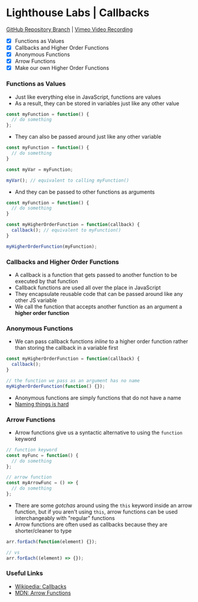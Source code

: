 # Lighthouse Labs | Callbacks

[GitHub Repository Branch](https://github.com/WarrenUhrich/lighthouse-labs-callbacks/tree/2023.04.27-web-flex-day-17april2023) | [Vimeo Video Recording](https://vimeo.com/821786768/57025e4609?share=copy)

* [X] Functions as Values
* [X] Callbacks and Higher Order Functions
* [X] Anonymous Functions
* [X] Arrow Functions
* [X] Make our own Higher Order Functions

### Functions as Values

* Just like everything else in JavaScript, functions are values
* As a result, they can be stored in variables just like any other value

```js
const myFunction = function() {
  // do something
};
```

* They can also be passed around just like any other variable

```js
const myFunction = function() {
  // do something
}

const myVar = myFunction;

myVar(); // equivalent to calling myFunction()
```

* And they can be passed to other functions as arguments

```js
const myFunction = function() {
  // do something
}

const myHigherOrderFunction = function(callback) {
  callback(); // equivalent to myFunction()
}

myHigherOrderFunction(myFunction);
```

### Callbacks and Higher Order Functions

* A callback is a function that gets passed to another function to be executed by that function
* Callback functions are used all over the place in JavaScript
* They encapsulate reusable code that can be passed around like any other JS variable
* We call the function that accepts another function as an argument a **higher order function**

### Anonymous Functions

* We can pass callback functions _inline_ to a higher order function rather than storing the callback in a variable first

```js
const myHigherOrderFunction = function(callback) {
  callback();
}

// the function we pass as an argument has no name
myHigherOrderFunction(function() {});
```

* Anonymous functions are simply functions that do not have a name
* [Naming things is hard](https://martinfowler.com/bliki/TwoHardThings.html)

### Arrow Functions

* Arrow functions give us a syntactic alternative to using the `function` keyword

```js
// function keyword
const myFunc = function() {
  // do something
};

// arrow function
const myArrowFunc = () => {
  // do something
};
```

* There are some _gotchas_ around using the `this` keyword inside an arrow function, but if you aren't using `this`, arrow functions can be used interchangeably with "regular" functions
* Arrow functions are often used as callbacks because they are shorter/cleaner to type

```js
arr.forEach(function(element) {});

// vs
arr.forEach((element) => {});
```

### Useful Links

* [Wikipedia: Callbacks](https://en.wikipedia.org/wiki/Callback_(computer_programming))
* [MDN: Arrow Functions](https://developer.mozilla.org/en-US/docs/Web/JavaScript/Reference/Functions/Arrow_functions)
